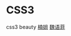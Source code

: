 # CSS3
css3 beauty
[楠姐](https://micheljorden94.github.io/CSS3/CSS3/楠姐.html)
[魏语菲](https://micheljorden94.github.io/CSS3/CSS3/魏语菲.html)


